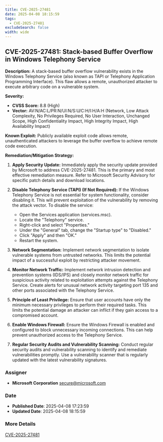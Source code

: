 ```yaml
---
title: CVE-2025-27481
date: 2025-04-08 18:15:59
tags:
  - CVE-2025-27481
excludeSearch: false
width: wide
---
```


## CVE-2025-27481: Stack-based Buffer Overflow in Windows Telephony Service

**Description:** A stack-based buffer overflow vulnerability exists in the Windows Telephony Service (also known as TAPI or Telephony Application Programming Interface).  This flaw allows a remote, unauthorized attacker to execute arbitrary code on a vulnerable system.

**Severity:**

*   **CVSS Score:** 8.8 (High)
*   **Vector:** AV:N/AC:L/PR:N/UI:N/S:U/C:H/I:H/A:H (Network, Low Attack Complexity, No Privileges Required, No User Interaction, Unchanged Scope, High Confidentiality Impact, High Integrity Impact, High Availability Impact)

**Known Exploit:** Publicly available exploit code allows remote, unauthenticated attackers to leverage the buffer overflow to achieve remote code execution.

**Remediation/Mitigation Strategy:**

1.  **Apply Security Update:** Immediately apply the security update provided by Microsoft to address CVE-2025-27481.  This is the primary and most effective remediation measure.  Refer to Microsoft Security Advisory for specific patch details and download locations.

2.  **Disable Telephony Service (TAPI) (If Not Required):** If the Windows Telephony Service is not essential for system functionality, consider disabling it.  This will prevent exploitation of the vulnerability by removing the attack vector. To disable the service:
    *   Open the Services application (services.msc).
    *   Locate the "Telephony" service.
    *   Right-click and select "Properties."
    *   Under the "General" tab, change the "Startup type" to "Disabled."
    *   Click "Apply" and then "OK."
    *   Restart the system.

3.  **Network Segmentation:** Implement network segmentation to isolate vulnerable systems from untrusted networks.  This limits the potential impact of a successful exploit by restricting attacker movement.

4.  **Monitor Network Traffic:** Implement network intrusion detection and prevention systems (IDS/IPS) and closely monitor network traffic for suspicious activity related to exploitation attempts against the Telephony Service.  Create alerts for unusual network activity targeting port 135 and other ports associated with the Telephony Service.

5.  **Principle of Least Privilege:**  Ensure that user accounts have only the minimum necessary privileges to perform their required tasks. This limits the potential damage an attacker can inflict if they gain access to a compromised account.

6.  **Enable Windows Firewall:** Ensure the Windows Firewall is enabled and configured to block unnecessary incoming connections.  This can help prevent unauthorized access to the Telephony Service.

7.  **Regular Security Audits and Vulnerability Scanning:** Conduct regular security audits and vulnerability scanning to identify and remediate vulnerabilities promptly. Use a vulnerability scanner that is regularly updated with the latest vulnerability signatures.

### Assigner
- **Microsoft Corporation** <secure@microsoft.com>

### Date
- **Published Date**: 2025-04-08 17:23:59
- **Updated Date**: 2025-04-08 18:15:59

### More Details
[CVE-2025-27481](https://www.cvedetails.com/cve/CVE-2025-27481)
